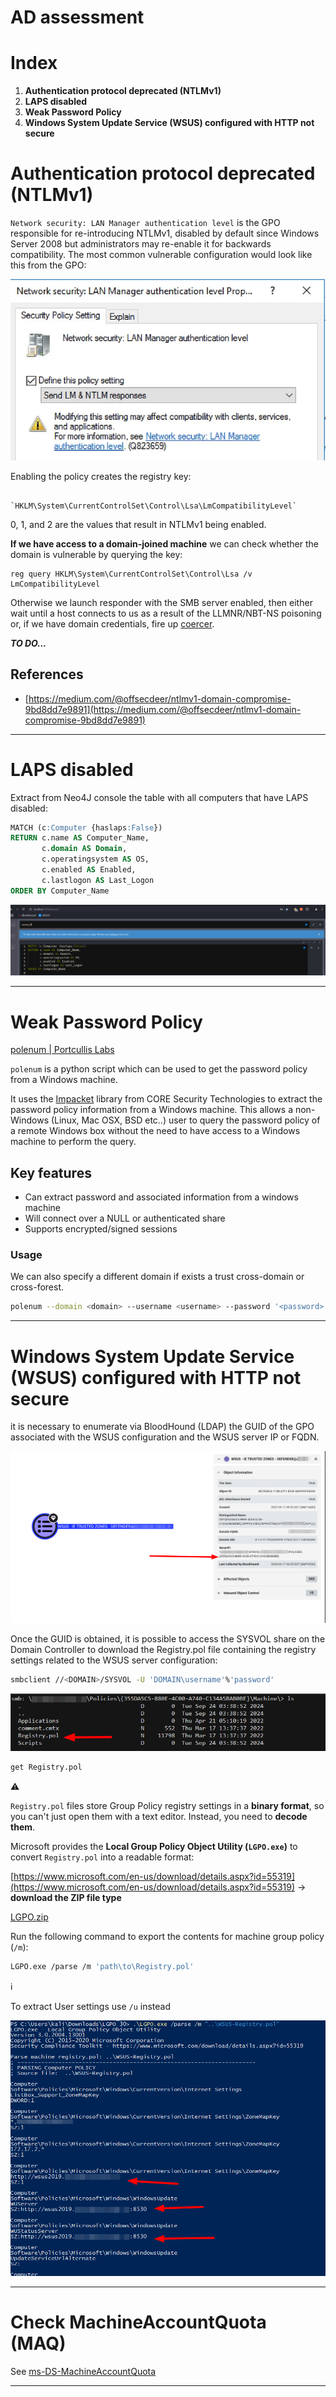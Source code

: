 # AD assessment

# Index

1. **Authentication protocol deprecated (NTLMv1)**
2. **LAPS disabled**
3. **Weak Password Policy** 
4. **Windows System Update Service (WSUS) configured with HTTP not secure**

# **Authentication protocol deprecated (NTLMv1)**

`Network security: LAN Manager authentication level` is the GPO responsible for re-introducing NTLMv1, disabled by default since Windows Server 2008 but administrators may re-enable it for backwards compatibility. The most common vulnerable configuration would look like this from the GPO:

![image.png](AD%20Assessment/image.png)

Enabling the policy creates the registry key:

                          `HKLM\System\CurrentControlSet\Control\Lsa\LmCompatibilityLevel`

0, 1, and 2 are the values that result in NTLMv1 being enabled. 

**If we have access to a domain-joined machine** we can check whether the domain is vulnerable by querying the key:

```
reg query HKLM\System\CurrentControlSet\Control\Lsa /v LmCompatibilityLevel
```

Otherwise we launch responder with the SMB server enabled, then either wait until a host connects to us as a result of the LLMNR/NBT-NS poisoning or, if we have domain credentials, fire up [coercer](https://github.com/p0dalirius/Coercer).

***TO DO…***

## References

- [https://medium.com/@offsecdeer/ntlmv1-domain-compromise-9bd8dd7e9891](https://medium.com/@offsecdeer/ntlmv1-domain-compromise-9bd8dd7e9891)

---

# LAPS disabled

Extract from Neo4J console the table with all computers that have LAPS disabled:

```sql
MATCH (c:Computer {haslaps:False}) 
RETURN c.name AS Computer_Name, 
       c.domain AS Domain, 
       c.operatingsystem AS OS, 
       c.enabled AS Enabled, 
       c.lastlogon AS Last_Logon
ORDER BY Computer_Name
```

![image.png](AD%20Assessment/image%201.png)

---

# Weak Password Policy

[polenum | Portcullis Labs](https://labs.portcullis.co.uk/tools/polenum/)

`polenum` is a python script which can be used to get the password policy from a Windows machine.

It uses the [Impacket](http://oss.coresecurity.com/projects/impacket.html) library from CORE Security Technologies to extract the password policy information from a Windows machine. This allows a non-Windows (Linux, Mac OSX, BSD etc..) user to query the password policy of a remote Windows box without the need to have access to a Windows machine to perform the query.

## Key features

- Can extract password and associated information from a windows machine
- Will connect over a NULL or authenticated share
- Supports encrypted/signed sessions

### Usage

We can also specify a different domain if exists a trust cross-domain or cross-forest.

```bash
polenum --domain <domain> --username <username> --password '<password>'
```

---

# Windows System Update Service (WSUS) configured with HTTP not secure

it is necessary to enumerate via BloodHound (LDAP) the GUID of the GPO associated with the WSUS configuration and the WSUS server IP or FQDN.

![image.png](AD%20Assessment/image%202.png)

Once the GUID is obtained, it is possible to access the SYSVOL share on the Domain Controller to download the Registry.pol file containing the registry settings related to the WSUS server configuration:

```bash
smbclient //<DOMAIN>/SYSVOL -U 'DOMAIN\username'%'password'
```

![image.png](AD%20Assessment/image%203.png)

```bash
get Registry.pol
```

<aside>
⚠️

`Registry.pol` files store Group Policy registry settings in a **binary format**, so you can't just open them with a text editor. Instead, you need to **decode them**.

</aside>

Microsoft provides the **Local Group Policy Object Utility (`LGPO.exe`)** to convert `Registry.pol` into a readable format:

[https://www.microsoft.com/en-us/download/details.aspx?id=55319](https://www.microsoft.com/en-us/download/details.aspx?id=55319) → **download the ZIP file type**

[LGPO.zip](AD%20Assessment/LGPO.zip)

Run the following command to export the contents for machine group policy (`/m`):

```bash
LGPO.exe /parse /m 'path\to\Registry.pol'

```

<aside>
ℹ️

To extract User settings use `/u` instead

</aside>

![image.png](AD%20Assessment/image%204.png)

---

# Check MachineAccountQuota (MAQ)

See [ms-DS-MachineAccountQuota](Interesting%20attributes/ms-DS-MachineAccountQuota.md)

---